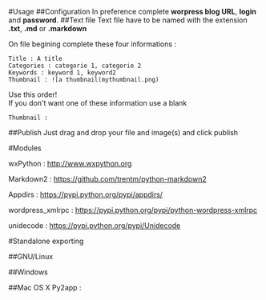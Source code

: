 #Usage 
##Configuration 
In preference complete **worpress blog URL**, **login** and **password**.
##Text file
Text file have to be named with the extension **.txt**, **.md** or **.markdown**

On file begining complete these four informations :

	Title : A title
	Categories : categorie 1, categorie 2
	Keywords : keyword 1, keyword2
	Thumbnail : ![a thumbnail(mythumbnail.png)

Use this order!  
If you don't want one of these information use a blank
	
	Thumbnail : 

##Publish
Just drag and drop your file and image(s) and click publish
	





#Modules 

wxPython : http://www.wxpython.org

Markdown2 : https://github.com/trentm/python-markdown2

Appdirs : https://pypi.python.org/pypi/appdirs/

wordpress_xmlrpc : https://pypi.python.org/pypi/python-wordpress-xmlrpc

unidecode : https://pypi.python.org/pypi/Unidecode

#Standalone exporting

##GNU/Linux

##Windows 

##Mac OS X
Py2app : 
